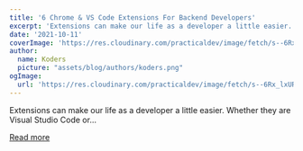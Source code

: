 ```yaml
---
title: '6 Chrome & VS Code Extensions For Backend Developers'
excerpt: 'Extensions can make our life as a developer a little easier. Whether they are Visual Studio Code or...'
date: '2021-10-11'
coverImage: 'https://res.cloudinary.com/practicaldev/image/fetch/s--6Rx_lxUR--/c_imagga_scale,f_auto,fl_progressive,h_420,q_auto,w_1000/https://dev-to-uploads.s3.amazonaws.com/uploads/articles/bn8wzc7voza14lx8mlsm.jpg'
author:
  name: Koders
  picture: "assets/blog/authors/koders.png"
ogImage:
  url: 'https://res.cloudinary.com/practicaldev/image/fetch/s--6Rx_lxUR--/c_imagga_scale,f_auto,fl_progressive,h_420,q_auto,w_1000/https://dev-to-uploads.s3.amazonaws.com/uploads/articles/bn8wzc7voza14lx8mlsm.jpg'
---
```


Extensions can make our life as a developer a little easier. Whether they are Visual Studio Code or...

[Read more](https://dev.to/alexomeyer/6-chrome-vs-code-extensions-for-backend-developers-24gm)
